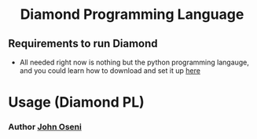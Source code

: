 <div align="center">
 <h1> Diamond Programming Language </h1>
 </div>

## Requirements to run Diamond 

- All needed right now is nothing but the python programming langauge, and you could learn how to download and set it up [here](https://medium.com/co-learning-lounge/how-to-download-install-python-on-windows-2021-44a707994013)

# Usage (Diamond PL)


 <div>
     <h3>  Author  <a href="https://linktr.ee/johnoseni">John Oseni</a> </h3>
 </div>